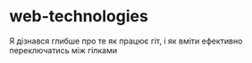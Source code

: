 # web-technologies

Я дізнався глибше про те як працює гіт, і як вміти ефективно переключатись між гілками
